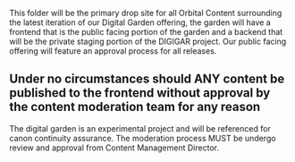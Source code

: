 This folder will be the primary drop site for all Orbital Content surrounding the latest iteration of our Digital Garden offering, the garden
will have a frontend that is the public facing portion of the garden and a backend that will be the private staging portion of the DIGIGAR
project. Our public facing offering will feature an approval process for all releases.

## Under no circumstances should ANY content be published to the frontend without approval by the content moderation team for any reason

The digital garden is an experimental project and will be referenced for canon continuity assurance. The moderation process MUST be undergo
review and approval from Content Management Director.
